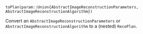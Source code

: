 ```
toPlan(param::Union{AbstractImageReconstructionParameters, AbstractImageReconstructionAlgorithm})
```

Convert an `AbstractImageReconstructionParameters` or `AbstractImageReconstructionAlgorithm` to a (nested) `RecoPlan`.
